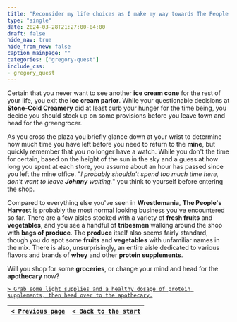 ```yaml
---
title: "Reconsider my life choices as I make my way towards The People's Harvest."
type: "single"
date: 2024-03-28T21:27:00-04:00
draft: false
hide_nav: true
hide_from_new: false
caption_mainpage: ""
categories: ["gregory-quest"]
include_css:
- gregory_quest
---
```


Certain that you never want to see another **ice cream cone** for the rest of your life, you exit the **ice cream parlor**. While your questionable decisions at **Stone-Cold Creamery** did at least curb your hunger for the time being, you decide you should stock up on some provisions before you leave town and head for the greengrocer.

As you cross the plaza you briefly glance down at your wrist to determine how much time you have left before you need to return to the **mine**, but quickly remember that you no longer have a watch. While you don't the time for certain, based on the height of the sun in the sky and a guess at how long you spent at each store, you assume about an hour has passed since you left the mine office. "*I probably shouldn't spend too much time here, don't want to leave **Johnny** waiting.*" you think to yourself before entering the shop.

Compared to everything else you've seen in **Wrestlemania**, **The People's Harvest** is probably the most normal looking business you've encountered so far. There are a few aisles stocked with a variety of **fresh fruits** and **vegetables**, and you see a handful of **tribesmen** walking around the shop with **bags of produce**. The **produce** itself also seems fairly standard, though you do spot some **fruits** and **vegetables** with unfamiliar names in the mix. There is also, unsurprisingly, an entire aisle dedicated to various flavors and brands of **whey** and other **protein supplements**.

Will you shop for some **groceries**, or change your mind and head for the **apothecary** now?

[``> Grab some light supplies and a healthy dosage of protein supplements, then head over to the apothecary.``](../83)

|[``< Previous page``](../81)|[``< Back to the start``](../)|
|---|---|